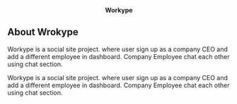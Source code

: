 <p align="center"><b>Workype</b></p>



## About Wrokype

Workype is a social site project. where user sign up as a company CEO and add a different employee in dashboard.
Company Employee chat each other using chat section.

Workype is a social site project. where user sign up as a company CEO and add a different employee in dashboard.
Company Employee chat each other using chat section.
